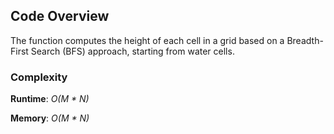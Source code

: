 ## **Code Overview**
The function computes the height of each cell in a grid based on a Breadth-First Search (BFS) approach, starting from water cells.
### Complexity
**Runtime**: *O(M * N)*

**Memory**: *O(M * N)*
